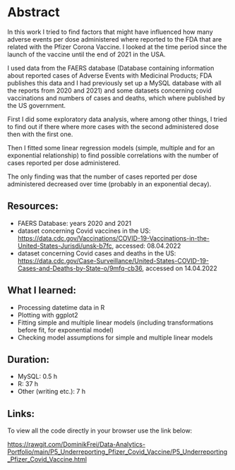 # Abstract

In this work I tried to find factors that might have influenced how many adverse events 
per dose administered where reported to the FDA that are related with the Pfizer Corona Vaccine.
I looked at the time period since the launch of the vaccine until the end of 2021 in the USA.

I used data from the FAERS database (Database containing information about reported cases of
Adverse Events with Medicinal Products; FDA publishes this
data and I had previously set up a MySQL database with all the reports from 2020 and 2021)
and some datasets concerning covid vaccinations and numbers of cases and deaths, 
which where published by the US government.

First I did some exploratory data analysis, where among other things, I tried to find out if
there where more cases with the second administered dose then with the first one.

Then I fitted some linear regression models (simple, multiple and for an exponential relationship)
to find possible correlations with the number of cases reported per dose administered.

The only finding was that the number of cases reported per dose administered decreased
over time (probably in an exponential decay).

## Resources:

- FAERS Database: years 2020 and 2021
- dataset concerning Covid vaccines in the US: https://data.cdc.gov/Vaccinations/COVID-19-Vaccinations-in-the-United-States-Jurisdi/unsk-b7fc, accessed: 08.04.2022
- dataset concerning Covid cases and deaths in the US: https://data.cdc.gov/Case-Surveillance/United-States-COVID-19-Cases-and-Deaths-by-State-o/9mfq-cb36, accessed on 14.04.2022

## What I learned:

- Processing datetime data in R
- Plotting with ggplot2
- Fitting simple and multiple linear models (including transformations before fit, for exponential model)
- Checking model assumptions for simple and multiple linear models

## Duration:

- MySQL: 0.5 h
- R: 37 h
- Other (writing etc.): 7 h

## Links:
To view all the code directly in your browser use the link below:

https://rawgit.com/DominikFrei/Data-Analytics-Portfolio/main/P5_Underreporting_Pfizer_Covid_Vaccine/P5_Underreporting_Pfizer_Covid_Vaccine.html
